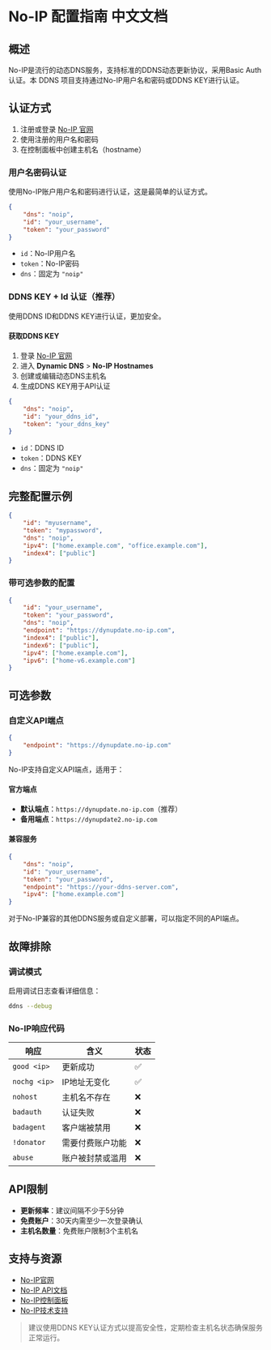 # No-IP 配置指南 中文文档

## 概述

No-IP是流行的动态DNS服务，支持标准的DDNS动态更新协议，采用Basic Auth认证。本 DDNS 项目支持通过No-IP用户名和密码或DDNS KEY进行认证。

## 认证方式

1. 注册或登录 [No-IP 官网](https://www.noip.com/)
2. 使用注册的用户名和密码
3. 在控制面板中创建主机名（hostname）

### 用户名密码认证

使用No-IP账户用户名和密码进行认证，这是最简单的认证方式。

```json
{
    "dns": "noip",
    "id": "your_username",
    "token": "your_password"
}
```

- `id`：No-IP用户名
- `token`：No-IP密码
- `dns`：固定为 `"noip"`

### DDNS KEY + Id 认证（推荐）

使用DDNS ID和DDNS KEY进行认证，更加安全。

#### 获取DDNS KEY

1. 登录 [No-IP 官网](https://www.noip.com/)
2. 进入 **Dynamic DNS** > **No-IP Hostnames**
3. 创建或编辑动态DNS主机名
4. 生成DDNS KEY用于API认证

```json
{
    "dns": "noip",
    "id": "your_ddns_id",
    "token": "your_ddns_key"
}
```

- `id`：DDNS ID
- `token`：DDNS KEY
- `dns`：固定为 `"noip"`

## 完整配置示例

```json
{
    "id": "myusername",
    "token": "mypassword",
    "dns": "noip",
    "ipv4": ["home.example.com", "office.example.com"],
    "index4": ["public"]
}
```

### 带可选参数的配置

```json
{
    "id": "your_username",
    "token": "your_password",
    "dns": "noip",
    "endpoint": "https://dynupdate.no-ip.com",
    "index4": ["public"],
    "index6": ["public"],
    "ipv4": ["home.example.com"],
    "ipv6": ["home-v6.example.com"]
}
```

## 可选参数

### 自定义API端点

```json
{
    "endpoint": "https://dynupdate.no-ip.com"
}
```

No-IP支持自定义API端点，适用于：

#### 官方端点

- **默认端点**：`https://dynupdate.no-ip.com`（推荐）
- **备用端点**：`https://dynupdate2.no-ip.com`

#### 兼容服务

```json
{
    "dns": "noip",
    "id": "your_username",
    "token": "your_password",
    "endpoint": "https://your-ddns-server.com",
    "ipv4": ["home.example.com"]
}
```

对于No-IP兼容的其他DDNS服务或自定义部署，可以指定不同的API端点。

## 故障排除

### 调试模式

启用调试日志查看详细信息：

```sh
ddns --debug
```

### No-IP响应代码

| 响应 | 含义 | 状态 |
|------|------|------|
| `good <ip>` | 更新成功 | ✅ |
| `nochg <ip>` | IP地址无变化 | ✅ |
| `nohost` | 主机名不存在 | ❌ |
| `badauth` | 认证失败 | ❌ |
| `badagent` | 客户端被禁用 | ❌ |
| `!donator` | 需要付费账户功能 | ❌ |
| `abuse` | 账户被封禁或滥用 | ❌ |

## API限制

- **更新频率**：建议间隔不少于5分钟
- **免费账户**：30天内需至少一次登录确认
- **主机名数量**：免费账户限制3个主机名

## 支持与资源

- [No-IP官网](https://www.noip.com/)
- [No-IP API文档](https://www.noip.com/integrate/request)
- [No-IP控制面板](https://www.noip.com/members/)
- [No-IP技术支持](https://www.noip.com/support)

> 建议使用DDNS KEY认证方式以提高安全性，定期检查主机名状态确保服务正常运行。
